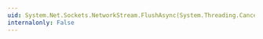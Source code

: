 ```yaml
---
uid: System.Net.Sockets.NetworkStream.FlushAsync(System.Threading.CancellationToken)
internalonly: False
---
```

